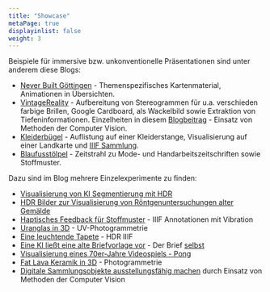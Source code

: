 ```yaml
---
title: "Showcase"
metaPage: true
displayinlist: false
weight: 3
---
```


Beispiele für immersive bzw. unkonventionelle Präsentationen sind unter anderem diese Blogs:

* [Never Built Göttingen](https://never-built.goettingen.xyz/) - Themenspezifisches Kartenmaterial, Animationen in Übersichten.
* [VintageReality](https://vintagereality.projektemacher.org/) - Aufbereitung von Stereogrammen für u.a. verschieden farbige Brillen, Google Cardboard, als Wackelbild sowie Extraktion von Tiefeninformationen. Einzelheiten in diesem [Blogbeitrag](https://christianmahnke.de/post/vintagereality/) - Einsatz von Methoden der Computer Vision.
* [Kleiderbügel](https://xn--kleiderbgel-0hb.xn--blaufusstlpel-qmb.de/) - Auflistung auf einer Kleiderstange, Visualisierung auf einer Landkarte und [IIIF Sammlung](https://theseusviewer.org/?iiif-content=https://xn--kleiderbgel-0hb.xn--blaufusstlpel-qmb.de/collection.json).
* [Blaufusstölpel](https://xn--blaufusstlpel-qmb.de/timeline/#vertical) - Zeitstrahl zu Mode- und Handarbeitszeitschriften sowie Stoffmuster.

Dazu sind im Blog mehrere Einzelexperimente zu finden:

* [Visualisierung von KI Segmentierung mit HDR](/post/visualising-ai-segmentation-with-hdr/)
* [HDR Bilder zur Visualisierung von Röntgenuntersuchungen alter Gemälde](/post/hdr-radiography-visualisation/)
* [Haptisches Feedback für Stoffmuster](https://christianmahnke.de/post/haptic-feedback/) - IIIF Annotationen mit Vibration
* [Uranglas in 3D](https://christianmahnke.de/post/uv-photogrammetry/) - UV-Photogrammetrie
* [Eine leuchtende Tapete](https://christianmahnke.de/post/hdr-iiif/) - HDR IIIF
* [Eine KI ließt eine alte Briefvorlage vor](https://christianmahnke.de/post/tts/) - Der Brief [selbst](https://briefsteller.de/post/der-haussekretaer/286/)
* [Visualisierung eines 70er-Jahre Videospiels - Pong](https://christianmahnke.de/post/pong/)
* [Fat Lava Keramik in 3D](https://christianmahnke.de/post/3d-models/) - Photogrammetrie
* [Digitale Sammlungsobjekte ausstellungsfähig machen](https://christianmahnke.de/post/iiif-proxy/) durch Einsatz von Methoden der Computer Vision
